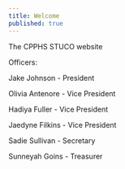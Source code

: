 ```yaml
---
title: Welcome
published: true
---
```


The CPPHS STUCO website

Officers:

Jake Johnson - President

Olivia Antenore - Vice President

Hadiya Fuller - Vice President

Jaedyne Filkins - Vice President

Sadie Sullivan - Secretary

Sunneyah Goins - Treasurer
